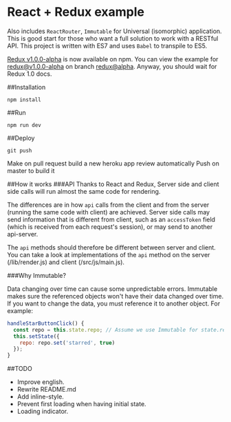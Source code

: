 # React + Redux example
Also includes `ReactRouter`, `Immutable` for Universal (isomorphic) application. This is good start for those who want a full solution to work with a RESTful API.
This project is written with ES7 and uses `Babel` to transpile to ES5.

[Redux v1.0.0-alpha](https://github.com/gaearon/redux/releases/tag/v1.0.0-alpha) is now available on npm. You can view the example for [redux@v1.0.0-alpha](https://github.com/quangbuule/redux-example/tree/redux%40alpha) on branch [redux@alpha](https://github.com/quangbuule/redux-example/tree/redux%40alpha). Anyway, you should wait for Redux 1.0 docs.

##Installation
```
npm install
```

##Run
```
npm run dev
```

##Deploy
```
git push 
```
Make on pull request build a new heroku app review automatically
Push on master to build it

##How it works
###API
Thanks to React and Redux, Server side and client side calls will run almost the same code for rendering.

The differences are in how `api` calls from the client and from the server (running the same code with client) are achieved. Server side calls may send information that is different from client, such as an `accessToken` field (which is received from each request's session), or may send to another api-server.

The `api` methods should therefore be different between server and client.
You can take a look at implementations of the `api` method on the server (/lib/render.js) and client (/src/js/main.js).

###Why Immutable?

Data changing over time can cause some unpredictable errors. Immutable makes sure the referenced objects won't have their data changed over time. If you want to change the data, you must reference it to another object. For example:

```js
handleStarButtonClick() {
  const repo = this.state.repo; // Assume we use Immutable for state.repo
  this.setState({
    repo: repo.set('starred', true)
  });
}
```

##TODO
- Improve english.
- Rewrite README.md
- Add inline-style.
- Prevent first loading when having initial state.
- Loading indicator.
